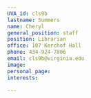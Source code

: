 ```yaml
---
UVA_id: cls9b
lastname: Summers
name: Cheryl
general_position: staff
position: Librarian
office: 107 Kerchof Hall
phone: 434-924-7806
email: cls9b@virginia.edu
image: 
personal_page:
interests:

---
```

